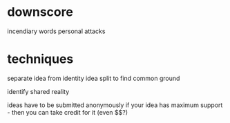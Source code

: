 
# downscore

incendiary words
personal attacks

# techniques
separate idea from identity
idea split to find common ground

identify
shared reality

ideas have to be submitted anonymously
if your idea has maximum support - then you can take credit
for it (even $$?)
